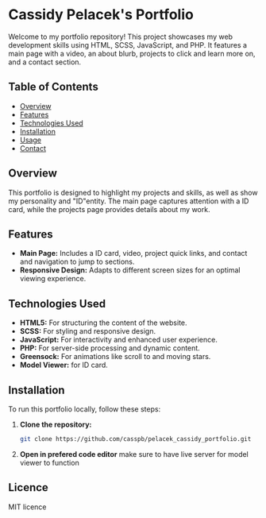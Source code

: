 # Cassidy Pelacek's Portfolio

Welcome to my portfolio repository! This project showcases my web development skills using HTML, SCSS, JavaScript, and PHP. It features a main page with a video, an about blurb, projects to click and learn more on, and a contact section.

## Table of Contents

- [Overview](#overview)
- [Features](#features)
- [Technologies Used](#technologies-used)
- [Installation](#installation)
- [Usage](#usage)
- [Contact](#contact)

## Overview

This portfolio is designed to highlight my projects and skills, as well as show my personality and "ID"entity. The main page captures attention with a ID card, while the projects page provides details about my work.

## Features

- **Main Page:** Includes a ID card, video, project quick links, and contact and navigation to jump to sections.
- **Responsive Design:** Adapts to different screen sizes for an optimal viewing experience.

## Technologies Used

- **HTML5:** For structuring the content of the website.
- **SCSS:** For styling and responsive design.
- **JavaScript:** For interactivity and enhanced user experience.
- **PHP:** For server-side processing and dynamic content.
- **Greensock:** For animations like scroll to and moving stars.
- **Model Viewer:** for ID card.

## Installation

To run this portfolio locally, follow these steps:
1. **Clone the repository:**
   ```bash
   git clone https://github.com/casspb/pelacek_cassidy_portfolio.git
2. **Open in prefered code editor** make sure to have live server for model viewer to function

## Licence

MIT licence


